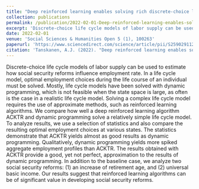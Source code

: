 ```yaml
---
title: "Deep reinforced learning enables solving rich discrete-choice life cycle models to analyze social security reforms"
collection: publications
permalink: /publication/2022-02-01-Deep-reinforced-learning-enables-solving-rich-discrete-choice-life-cycle-models-to-analyze-social-security-reforms
excerpt: 'Discrete-choice life cycle models of labor supply can be used to estimate how social security reforms influence employment rate. In a life cycle model, optimal employment choices during the life course of an individual must be solved. Mostly, life cycle models have been solved with dynamic programming, which is not feasible when the state space is large, as often is the case in a realistic life cycle model. Solving a complex life cycle model requires the use of approximate methods, such as reinforced learning algorithms. We compare how well a deep reinforced learning algorithm ACKTR and dynamic programming solve a relatively simple life cycle model. To analyze results, we use a selection of statistics and also compare the resulting optimal employment choices at various states. The statistics demonstrate that ACKTR yields almost as good results as dynamic programming. Qualitatively, dynamic programming yields more spiked aggregate employment profiles than ACKTR. The results obtained with ACKTR provide a good, yet not perfect, approximation to the results of dynamic programming. In addition to the baseline case, we analyze two social security reforms: (1) an increase of retirement age, and (2) universal basic income. Our results suggest that reinforced learning algorithms can be of significant value in developing social security reforms.'
date: 2022-02-01
venue: 'Social Sciences & Humanities Open 5 (1), 100263'
paperurl: 'https://www.sciencedirect.com/science/article/pii/S2590291122000171'
citation: 'Tanskanen, A.J. (2022). "Deep reinforced learning enables solving rich discrete-choice life cycle models to analyze social security reforms" <i>Social Sciences & Humanities Open</i> 5 (1), 100263'
---
```

Discrete-choice life cycle models of labor supply can be used to estimate how social security reforms influence employment rate. 
In a life cycle model, optimal employment choices during the life course of an individual must be solved. Mostly, life cycle models have been solved with dynamic programming, which is not feasible when the state space is large, as often is the case in a realistic life cycle model. Solving a complex life cycle model requires the use of approximate methods, such as reinforced learning algorithms. We compare how well a deep reinforced learning algorithm ACKTR and dynamic programming solve a relatively simple life cycle model. To analyze results, we use a selection of statistics and also compare the resulting optimal employment choices at various states. The statistics demonstrate that ACKTR yields almost as good results as dynamic programming. Qualitatively, dynamic programming yields more spiked aggregate employment profiles than ACKTR. The results obtained with ACKTR provide a good, yet not perfect, approximation to the results of dynamic programming. In addition to the baseline case, we analyze two social security reforms: (1) an increase of retirement age, and (2) universal basic income. Our results suggest that reinforced learning algorithms can be of significant value in developing social security reforms.
